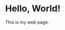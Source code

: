 <html>
<head>
    <title>My Web Page</title>
</head>
<body>
    <h1>Hello, World!</h1>
    <p>This is my web page.</p>
</body>
</html>
